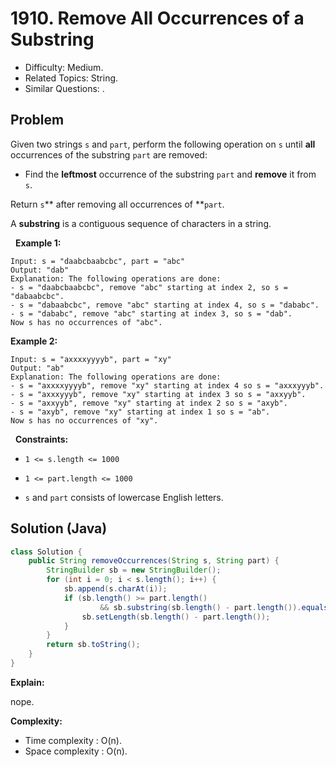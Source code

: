 # 1910. Remove All Occurrences of a Substring

- Difficulty: Medium.
- Related Topics: String.
- Similar Questions: .

## Problem

Given two strings ```s``` and ```part```, perform the following operation on ```s``` until **all** occurrences of the substring ```part``` are removed:


	
- Find the **leftmost** occurrence of the substring ```part``` and **remove** it from ```s```.


Return ```s```** after removing all occurrences of **```part```.

A **substring** is a contiguous sequence of characters in a string.

 
**Example 1:**

```
Input: s = "daabcbaabcbc", part = "abc"
Output: "dab"
Explanation: The following operations are done:
- s = "daabcbaabcbc", remove "abc" starting at index 2, so s = "dabaabcbc".
- s = "dabaabcbc", remove "abc" starting at index 4, so s = "dababc".
- s = "dababc", remove "abc" starting at index 3, so s = "dab".
Now s has no occurrences of "abc".
```

**Example 2:**

```
Input: s = "axxxxyyyyb", part = "xy"
Output: "ab"
Explanation: The following operations are done:
- s = "axxxxyyyyb", remove "xy" starting at index 4 so s = "axxxyyyb".
- s = "axxxyyyb", remove "xy" starting at index 3 so s = "axxyyb".
- s = "axxyyb", remove "xy" starting at index 2 so s = "axyb".
- s = "axyb", remove "xy" starting at index 1 so s = "ab".
Now s has no occurrences of "xy".
```

 
**Constraints:**


	
- ```1 <= s.length <= 1000```
	
- ```1 <= part.length <= 1000```
	
- ```s```​​​​​​ and ```part``` consists of lowercase English letters.



## Solution (Java)

```java
class Solution {
    public String removeOccurrences(String s, String part) {
        StringBuilder sb = new StringBuilder();
        for (int i = 0; i < s.length(); i++) {
            sb.append(s.charAt(i));
            if (sb.length() >= part.length()
                    && sb.substring(sb.length() - part.length()).equals(part)) {
                sb.setLength(sb.length() - part.length());
            }
        }
        return sb.toString();
    }
}
```

**Explain:**

nope.

**Complexity:**

* Time complexity : O(n).
* Space complexity : O(n).
